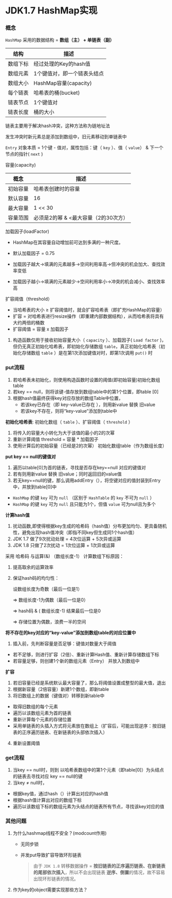 # JDK1.7 HashMap实现

### 概念

`HashMap` 采用的数据结构 = **数组（主） + 单链表（副）** 

| 结构     | 描述                        |
| -------- | --------------------------- |
| 数组下标 | 经过处理的Key的hash值       |
| 数组元素 | 1个键值对，即一个链表头结点 |
| 数组大小 | HashMap容量(capacity)       |
| 每个链表 | 哈希表的桶(bucket)          |
| 链表节点 | 1个键值对                   |
| 链表长度 | 桶的大小                    |

链表主要用于解决hash冲突，这种方法称为链地址法

发生冲突时新元素总是添加到数组中，旧元素移动到单链表中

`Entry` 对象本质 = 1个键 - 值对，属性包括：键（ `key` ）、值（ `value`） & 下一个节点的指针( `next` ) 

容量(capacity)

| 概念     | 描述                                 |
| -------- | ------------------------------------ |
| 初始容量 | 哈希表创建时的容量                   |
| 默认容量 | 16                                   |
| 最大容量 | 1 << 30                              |
| 容量范围 | 必须是2的幂 & <最大容量（2的30次方） |

加载因子(loadFactor)

- HashMap在其容量自动增加前可达到多满的一种尺度。

- 默认加载因子 = 0.75
- 加载因子越大->填满的元素越多->空间利用率高->但冲突的机会加大、查找效率变低
- 加载因子越小->填满的元素越少->空间利用率小->冲突的机会减小、查找效率高

扩容阈值（threshold）
- 当哈希表的大小 ≥ 扩容阈值时，就会扩容哈希表（即扩充HashMap的容量）
- 扩容 = 对哈希表进行resize操作（即重建内部数据结构），从而哈希表将具有大约两倍的桶数
- 扩容阈值 = 容量 x 加载因子


1. 构造函数仅用于接收初始容量大小（ `capacity` ）、加载因子( `Load factor` )，但仍无真正初始化哈希表，即初始化存储数组 `table`，真正初始化哈希表（初始化存储数组 `table` ）是在第1次添加键值对时，即第1次调用 `put()` 时

### put流程

1. 若哈希表未初始化，则使用构造函数时设置的阈值(即初始容量)初始化数组table
2. 若key == null，则将该键-值存放到数组table中的第1个位置，即table [0]
3. 根据hash值最终获得key对应存放的数组Table中位置，
   - 若该key已存在（即 key-value已存在 ），则用新value 替换 旧value
   - 若该key不存在，则将“key-value”添加到table中

**初始化哈希表**: 初始化数组（ `table` ）、扩容阈值（ `threshold` ）

1. 将传入的容量大小转化为大于该值的最小的2的次幂
2. 重新计算阈值 threshold = 容量 * 加载因子  
3. 使用计算后的初始容量（已经是2的次幂） 初始化数组table（作为数组长度）

**put key == null的键值对**

1. 遍历以table[0]为首的链表，寻找是否存在key==null 对应的键值对
2. 若有则用新value 替换 旧value；同时返回旧的value值
3. 若无key==null的键，那么调用addEntry（），将空键对应的值封装到Entry中，并放到table[0]中

- `HashMap` 的键 `key` 可为 `null` （区别于 `HashTable` 的 `key` 不可为 `null` ）
- `HashMap` 的键 `key` 可为 `null` 且只能为1个，但值 `value` 可为null且为多个

**计算hash值**

1. 扰动函数,即使得根据key生成的哈希码（hash值）分布更加均匀、更具备随机性，避免出现hash值冲突（即指不同key但生成同1个hash值）
2. JDK 1.7 做了9次扰动处理 = 4次位运算 + 5次异或运算
3. JDK 1.8 只做了2次扰动 = 1次位运算 + 1次异或运算

采用 哈希码 与运算(&) （数组长度-1） 计算数组下标原因：

1. 提高取余的运算效率

2. 保证hash码的均匀性：

   设数组长度为奇数（最后一位是1）

   => 数组长度-1为偶数（最后一位是0）

   => hash码 & ( 数组长度-1) 结果最后一位是0

   => 存储位置为偶数，浪费一半的空间

**将不存在的key对应的“key-value”添加到数组table的对应位置中**

1.  插入前，先判断容量是否足够：键值对数量大于阈值
   - 若不足够，则进行扩容（2倍）、重新计算Hash值、重新计算存储数组下标
   - 若容量足够，则创建1个新的数组元素（Entry） 并放入到数组中

**扩容**

1. 若旧容量已经是系统默认最大容量了，那么将阈值设置成整型的最大值，退出
2. 根据新容量（2倍容量）新建1个数组，即新table 
3.  将旧数组上的数据（键值对）转移到新table中
   - 取得旧数组的每个元素 
   - 遍历以该数组元素为首的链表
   - 重新计算每个元素的存储位置
   - 采用单链表的头插入方式将元素放在数组上（扩容后，可能出现逆序：按旧链表的正序遍历链表、在新链表的头部依次插入）
4. 重新设置阈值

### get流程

1. 当key == null时，则到 以哈希表数组中的第1个元素（即table[0]）为头结点的链表去寻找对应 key == null的键
2.  当key ≠ null时，
   - 根据key值，通过hash（）计算出对应的hash值
   - 根据hash值计算出对应的数组下标
   - 遍历以该数组下标的数组元素为头结点的链表所有节点，寻找该key对应的值

### 其他问题

1. 为什么hashmap线程不安全？(modcount作用)

   - 无同步锁

   - 并发put导致扩容导致环形链表

     > 由于 `JDK 1.8` 转移数据操作 = **按旧链表的正序遍历链表、在新链表的尾部依次插入**，所以不会出现链表 **逆序、倒置**的情况，故不容易出现环形链表的情况。

2. 作为key的object需要实现那些方法？


